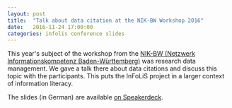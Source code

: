 ```yaml
---
layout: post
title:  "Talk about data citation at the NIK-BW Workshop 2016"
date:   2016-11-24 17:00:00
categories: infolis conference slides
---
```


This year's subject of the workshop from the
[NIK-BW (Netzwerk Informationskompetenz Baden-Württemberg)](http://www.informationskompetenz.de/index.php/regionen/baden-wuerttemberg/)
was research data management. We gave a talk there about data citations and discuss this topic with the
participants. This puts the InFoLiS project in a larger context of information literacy.

The slides (in German) are available [on
Speakerdeck](https://speakerdeck.com/zuphilip/datenzitationen-theorie-praxis-und-perspektiven-1).

<script async class="speakerdeck-embed" data-id="c3b4ea131923470ab1bedf646ba8df64" data-ratio="1.33333333333333" src="//speakerdeck.com/assets/embed.js"></script>
